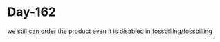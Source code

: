 # Day-162

[we still can order the product even it is disabled in fossbilling/fossbilling](https://huntr.dev/bounties/31f48ca1-e5e8-436f-b779-cad597759170/)

